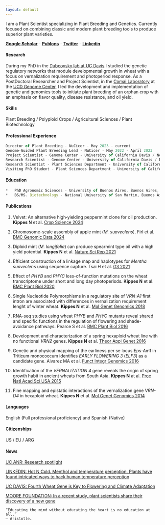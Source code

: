 ```yaml
---
layout: default
---
```

I am a Plant Scientist specializing in Plant Breeding and Genetics. Currently focused on combining classic and modern plant breeding tools to produce superior plant varieties. 

[**Google Scholar**](https://scholar.google.com/citations?hl=en&user=-m5FPboAAAAJ&view_op=list_works&sortby=pubdate) - [**Publons**](https://publons.com/researcher/720901/nestor-kippes/) - [**Twitter**](https://www.twitter.com/nfkip) - [**Linkedin**](https://www.linkedin.com/in/nestorkippes/)

#### Research
During my PhD in the [Dubcovsky lab at UC Davis](https://dubcovskylab.ucdavis.edu/home) I studied  the genetic regulatory networks that module developmental growth in wheat with a focus on vernalization requirement and photoperiod response. As a PostDoctoral Researcher and Project Scientist, in the [Comai Laboratory](https://comailab.org/) at the [UCD Genome Center](https://genomecenter.ucdavis.edu/), I led the development and implementation of genetic and genomics tools to initiate plant breeding of an orphan crop with an emphasis on flavor quality, disease resistance, and oil yield.

#### Skills
Plant Breeding / Polyploid Crops / Agricultural Sciences / Plant Biotechnology 

#### Professional Experience

```js
Director of Plant Breeding - NuCicer - May 2023 - current
Genome-Guided Plant Breeding Lead - NuCicer - May 2022 - April 2023
Project Scientist - Genome Center - University of California Davis / Nov 2021 - May 2022
Research Scientist - Genome Center - University of California Davis / Nov 2016 - Oct 2021
Research Scientist - Plant Sciences Department - University of California Davis / Jan 2016 - Oct 2016
Visiting PhD Student - Plant Sciences Department - University of California Davis / 2010 - 2015
```

#### Education
```js
*   PhD Agronomic Sciences - University of Buenos Aires, Buenos Aires, Argentina - 2015
*   BS/MS. Biotechnology - National University of San Martin, Buenos Aires, Argentina - 2010 
```

#### Publications

1. Velvet: An alternative high‐yielding peppermint clone for oil production.
**Kippes N** et al. [Crop Science 2024](https://acsess.onlinelibrary.wiley.com/doi/full/10.1002/csc2.21421)

1. Chromosome-scale assembly of apple mint (_M. suaveolens_).
Firl et al. [BMC Genomic Data 2024](https://link.springer.com/article/10.1186/s12863-024-01278-y)

1. Diploid mint (_M. longifolia_) can produce spearmint type oil with a high yield potential.
**Kippes N** et al. [Nature Sci Rep 2021](https://www.nature.com/articles/s41598-021-02835-6.pdf)

1. Efficient construction of a linkage map and haplotypes for _Mentha suaveolens_ using
sequence capture. Tsai H et al. [G3 2021](https://doi.org/10.1093/g3journal/jkab232)

1. Effect of _PHYB_ and _PHYC_ loss-of-function mutations on the wheat transcriptome under
short and long day photoperiods.
**Kippes N** et al. [BMC Plant Biol 2020](https://doi.org/10.1186/s12870-016-0831-3)

1. Single Nucleotide Polymorphisms in a regulatory site of _VRN-A1_ first intron are
associated with differences in vernalization requirement lenght of winter wheat.
**Kippes N** et al. [Mol Genet Genomics 2018](https://doi.org/10.1007/s00438-018-1455-0)

1. RNA-seq studies using wheat _PHYB_ and _PHYC_ mutants reveal shared and specific
functions in the regulation of flowering and shade-avoidance pathways.
Pearce S et al. [BMC Plant Biol 2016](https://doi.org/10.1186/s12870-020-02506-0)

1. Development and characterization of a spring hexaploid wheat line with no functional
_VRN2_ genes. **Kippes N** et al. [Theor Appl Genet 2016](https://doi.org/10.1007/s00122-016-2713-3)

1. Genetic and physical mapping of the earliness per se locus Eps-Am1 in Triticum
monococcum identifies _EARLY FLOWERING 3_ (_ELF3_) as a candidate gene.
Alvarez MA et al. [Funct Integr Genomics 2016](https://doi.org/10.1007/s10142-016-0490-3)

1. Identification of the _VERNALIZATION 4_ gene reveals the origin of spring growth habit
in ancient wheats from South Asia.
**Kippes N** at al. [Proc Natl Acad Sci USA 2015](https://doi.org/10.1073/pnas.1514883112)

1. Fine mapping and epistatic interactions of the vernalization gene _VRN-D4_ in hexaploid
wheat. **Kippes N** et al. [Mol Genet Genomics 2014](https://doi.org/10.1007/s00438-013-0788-y)

#### Languages

English (Full professional proficiency) and Spanish (Native)

#### Citizenships
US / EU / ARG

#### News
[UC ANR: Research spotlight](https://ucanr.edu/program/anr-research-and-extension-centers/article/nestor-kippes)

[LINKEDIN: Hot N Cold. Menthol and temperature perception. Plants have found intricated ways to hack human temperature perception](https://www.linkedin.com/pulse/hot-n-cold-menthol-temperature-perception-nestor-kippes/)

[UC DAVIS: Fourth Wheat Gene is Key to Flowering and Climate Adaptation](https://www.plantsciences.ucdavis.edu/news/fourth-wheat-gene-key-flowering-and-climate-adaptation)

[MOORE FOUNDATION: In a recent study, plant scientists share their discovery of a new gene](https://www.moore.org/article-detail?newsUrlName=study-finds-new-gene-important-for-development-of-wheat)





```
“Educating the mind without educating the heart is no education at all.”
― Aristotle.
```
